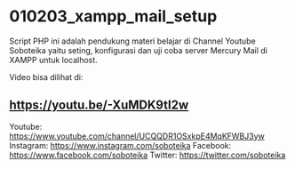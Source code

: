 # 010203_xampp_mail_setup
Script PHP ini adalah pendukung materi belajar di Channel Youtube Soboteika yaitu seting, konfigurasi dan uji coba server Mercury Mail di XAMPP untuk localhost.

Video bisa dilihat di: 

https://youtu.be/-XuMDK9tI2w
---------------------------------------------
Youtube: https://www.youtube.com/channel/UCQQDR1OSxkpE4MqKFWBJ3yw
Instagram: https://www.instagram.com/soboteika
Facebook: https://www.facebook.com/soboteika
Twitter: https://twitter.com/soboteika 
